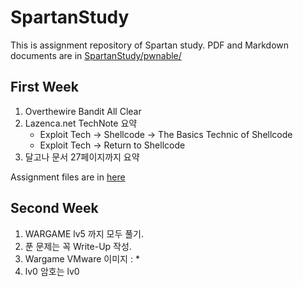 ﻿# SpartanStudy
This is assignment repository of Spartan study.
PDF and Markdown documents are in [SpartanStudy/pwnable/](/pwnable/)

## First Week
1. Overthewire Bandit All Clear
2. Lazenca.net TechNote 요약
    - Exploit Tech -> Shellcode -> The Basics Technic of Shellcode
    - Exploit Tech -> Return to Shellcode
3. 달고나 문서 27페이지까지 요약

Assignment files are in [here](/pwnable/week1/)

## Second Week
1. WARGAME lv5 까지 모두 풀기.
2. 푼 문제는 꼭 Write-Up 작성.
3. Wargame VMware 이미지 : *
4. lv0 암호는 lv0